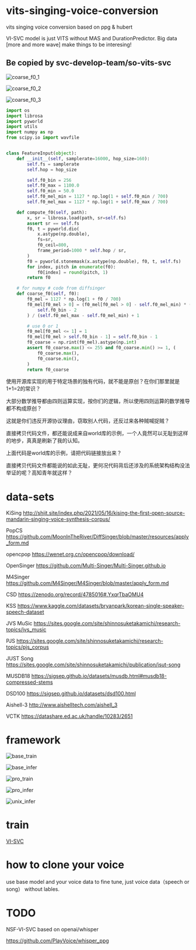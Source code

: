 # vits-singing-voice-conversion
vits singing voice conversion based on ppg &amp; hubert

VI-SVC model is just VITS without MAS and DurationPredictor. Big data [more and more wave] make things to be interesing!

## Be copied by svc-develop-team/so-vits-svc
![coarse_f0_1](https://github.com/PlayVoice/so-vits-svc-5.0/assets/16432329/e2f5e5d3-d169-42c1-953f-4e1648b6da37)

![coarse_f0_2](https://github.com/PlayVoice/so-vits-svc-5.0/assets/16432329/f3539c83-7c8a-425e-bf20-2c402132f0f4)

![coarse_f0_3](https://github.com/PlayVoice/so-vits-svc-5.0/assets/16432329/f3cee94a-0eeb-4189-b9bb-7043d06e62ef)


```python
import os
import librosa
import pyworld
import utils
import numpy as np
from scipy.io import wavfile


class FeatureInput(object):
    def __init__(self, samplerate=16000, hop_size=160):
        self.fs = samplerate
        self.hop = hop_size

        self.f0_bin = 256
        self.f0_max = 1100.0
        self.f0_min = 50.0
        self.f0_mel_min = 1127 * np.log(1 + self.f0_min / 700)
        self.f0_mel_max = 1127 * np.log(1 + self.f0_max / 700)

    def compute_f0(self, path):
        x, sr = librosa.load(path, sr=self.fs)
        assert sr == self.fs
        f0, t = pyworld.dio(
            x.astype(np.double),
            fs=sr,
            f0_ceil=800,
            frame_period=1000 * self.hop / sr,
        )
        f0 = pyworld.stonemask(x.astype(np.double), f0, t, self.fs)
        for index, pitch in enumerate(f0):
            f0[index] = round(pitch, 1)
        return f0

    # for numpy # code from diffsinger
    def coarse_f0(self, f0):
        f0_mel = 1127 * np.log(1 + f0 / 700)
        f0_mel[f0_mel > 0] = (f0_mel[f0_mel > 0] - self.f0_mel_min) * (
            self.f0_bin - 2
        ) / (self.f0_mel_max - self.f0_mel_min) + 1

        # use 0 or 1
        f0_mel[f0_mel <= 1] = 1
        f0_mel[f0_mel > self.f0_bin - 1] = self.f0_bin - 1
        f0_coarse = np.rint(f0_mel).astype(np.int)
        assert f0_coarse.max() <= 255 and f0_coarse.min() >= 1, (
            f0_coarse.max(),
            f0_coarse.min(),
        )
        return f0_coarse
```

使用开源库实现的用于特定场景的独有代码，就不能是原创？在你们那里就是1+1=2的常识？

大部分数学推导都由四则运算实现，按你们的逻辑，所以使用四则运算的数学推导都不构成原创？

这就是你们违反开源协议理由，窃取别人代码，还反过来各种贼喊捉贼？

直接拷贝代码文件，都还能说成来自world库的示例，一个人竟然可以无耻到这样的地步，真真是刷新了我的认知。

上面代码是world库的示例，请把代码链接放出来？

直接拷贝代码文件都能说的如此无耻，更何况代码背后还涉及的系统架构结构没法举证的呢？高知青年就这样？

# data-sets
KiSing      http://shijt.site/index.php/2021/05/16/kising-the-first-open-source-mandarin-singing-voice-synthesis-corpus/

PopCS 		  https://github.com/MoonInTheRiver/DiffSinger/blob/master/resources/apply_form.md

opencpop 	  https://wenet.org.cn/opencpop/download/

OpenSinger 	https://github.com/Multi-Singer/Multi-Singer.github.io

M4Singer	  https://github.com/M4Singer/M4Singer/blob/master/apply_form.md


CSD 		    https://zenodo.org/record/4785016#.YxqrTbaOMU4

KSS		      https://www.kaggle.com/datasets/bryanpark/korean-single-speaker-speech-dataset

JVS MuSic	  https://sites.google.com/site/shinnosuketakamichi/research-topics/jvs_music

PJS		      https://sites.google.com/site/shinnosuketakamichi/research-topics/pjs_corpus

JUST Song	  https://sites.google.com/site/shinnosuketakamichi/publication/jsut-song


MUSDB18		  https://sigsep.github.io/datasets/musdb.html#musdb18-compressed-stems

DSD100 		  https://sigsep.github.io/datasets/dsd100.html


Aishell-3 	http://www.aishelltech.com/aishell_3

VCTK 		    https://datashare.ed.ac.uk/handle/10283/2651


# framework

![base_train](/assets/SVC1.png)

![base_infer](/assets/SVC2.png)

![pro_train](/assets/SVC1_pro.png)

![pro_infer](/assets/SVC2_pro.png)

![unix_infer](/assets/SVC2_unix.png)


# train
[VI-SVC](/svc/README.md)

# how to clone your voice
use base model and your voice data to fine tune, just voice data（speech or song） without lables.

# TODO
NSF-VI-SVC based on openai/whisper

https://github.com/PlayVoice/whisper_ppg


